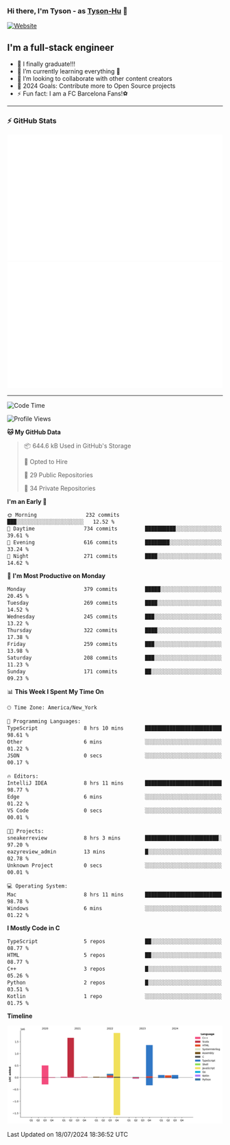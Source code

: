 ### Hi there, I'm Tyson - as [Tyson-Hu][website] 👋

[![Website](https://img.shields.io/website?label=Tianzhe.me&style=for-the-badge&url=https%3A%2F%2Ftianzhe.me)](https://tianzhe.me)


## I'm a full-stack engineer

- 🔭 I finally graduate!!!
- 🌱 I’m currently learning everything 🤣
- 👯 I’m looking to collaborate with other content creators
- 🥅 2024 Goals: Contribute more to Open Source projects
- ⚡ Fun fact: I am a FC Barcelona Fans!⚽️

---

### ⚡️ GitHub Stats
![](https://raw.githubusercontent.com/Tyson-Hu/github-stats-card/master/generated/overview.svg)
![](https://raw.githubusercontent.com/Tyson-Hu/github-stats-card/master/generated/languages.svg)

---

<!--START_SECTION:waka-->
![Code Time](http://img.shields.io/badge/Code%20Time-167%20hrs%2040%20mins-blue)

![Profile Views](http://img.shields.io/badge/Profile%20Views-0-blue)

**🐱 My GitHub Data** 

> 📦 644.6 kB Used in GitHub's Storage 
 > 
> 💼 Opted to Hire
 > 
> 📜 29 Public Repositories 
 > 
> 🔑 34 Private Repositories 
 > 
**I'm an Early 🐤** 

```text
🌞 Morning                232 commits         ███░░░░░░░░░░░░░░░░░░░░░░   12.52 % 
🌆 Daytime                734 commits         ██████████░░░░░░░░░░░░░░░   39.61 % 
🌃 Evening                616 commits         ████████░░░░░░░░░░░░░░░░░   33.24 % 
🌙 Night                  271 commits         ████░░░░░░░░░░░░░░░░░░░░░   14.62 % 
```
📅 **I'm Most Productive on Monday** 

```text
Monday                   379 commits         █████░░░░░░░░░░░░░░░░░░░░   20.45 % 
Tuesday                  269 commits         ████░░░░░░░░░░░░░░░░░░░░░   14.52 % 
Wednesday                245 commits         ███░░░░░░░░░░░░░░░░░░░░░░   13.22 % 
Thursday                 322 commits         ████░░░░░░░░░░░░░░░░░░░░░   17.38 % 
Friday                   259 commits         ███░░░░░░░░░░░░░░░░░░░░░░   13.98 % 
Saturday                 208 commits         ███░░░░░░░░░░░░░░░░░░░░░░   11.23 % 
Sunday                   171 commits         ██░░░░░░░░░░░░░░░░░░░░░░░   09.23 % 
```


📊 **This Week I Spent My Time On** 

```text
🕑︎ Time Zone: America/New_York

💬 Programming Languages: 
TypeScript               8 hrs 10 mins       █████████████████████████   98.61 % 
Other                    6 mins              ░░░░░░░░░░░░░░░░░░░░░░░░░   01.22 % 
JSON                     0 secs              ░░░░░░░░░░░░░░░░░░░░░░░░░   00.17 % 

🔥 Editors: 
IntelliJ IDEA            8 hrs 11 mins       █████████████████████████   98.77 % 
Edge                     6 mins              ░░░░░░░░░░░░░░░░░░░░░░░░░   01.22 % 
VS Code                  0 secs              ░░░░░░░░░░░░░░░░░░░░░░░░░   00.01 % 

🐱‍💻 Projects: 
sneakerreview            8 hrs 3 mins        ████████████████████████░   97.20 % 
eazyreview_admin         13 mins             █░░░░░░░░░░░░░░░░░░░░░░░░   02.78 % 
Unknown Project          0 secs              ░░░░░░░░░░░░░░░░░░░░░░░░░   00.01 % 

💻 Operating System: 
Mac                      8 hrs 11 mins       █████████████████████████   98.78 % 
Windows                  6 mins              ░░░░░░░░░░░░░░░░░░░░░░░░░   01.22 % 
```

**I Mostly Code in C** 

```text
TypeScript               5 repos             ██░░░░░░░░░░░░░░░░░░░░░░░   08.77 % 
HTML                     5 repos             ██░░░░░░░░░░░░░░░░░░░░░░░   08.77 % 
C++                      3 repos             █░░░░░░░░░░░░░░░░░░░░░░░░   05.26 % 
Python                   2 repos             █░░░░░░░░░░░░░░░░░░░░░░░░   03.51 % 
Kotlin                   1 repo              ░░░░░░░░░░░░░░░░░░░░░░░░░   01.75 % 
```



**Timeline**

![Lines of Code chart](https://raw.githubusercontent.com/Tyson-Hu/Tyson-Hu/main/assets/bar_graph.png)


 Last Updated on 18/07/2024 18:36:52 UTC
<!--END_SECTION:waka-->


[website]: https://github.com/Tyson-Hu
